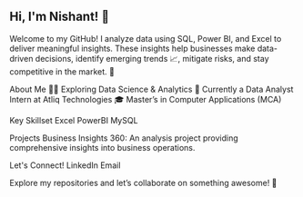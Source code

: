## Hi, I'm Nishant! 👋 

Welcome to my GitHub! I analyze data using SQL, Power BI, and Excel to deliver meaningful insights. These insights help businesses make data-driven decisions, identify emerging trends 📈, mitigate risks, and stay competitive in the market. 🚀

About Me
👨‍💻 Exploring Data Science & Analytics
🌱 Currently a Data Analyst Intern at Atliq Technologies
🎓 Master’s in Computer Applications (MCA)

Key Skillset
Excel
PowerBI
MySQL

Projects
Business Insights 360: An analysis project providing comprehensive insights into business operations.

Let's Connect!
LinkedIn  Email

Explore my repositories and let’s collaborate on something awesome! 🚀
